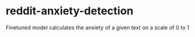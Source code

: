 # reddit-anxiety-detection
Finetuned model calculates the anxiety of a given text on a scale of 0 to 1
